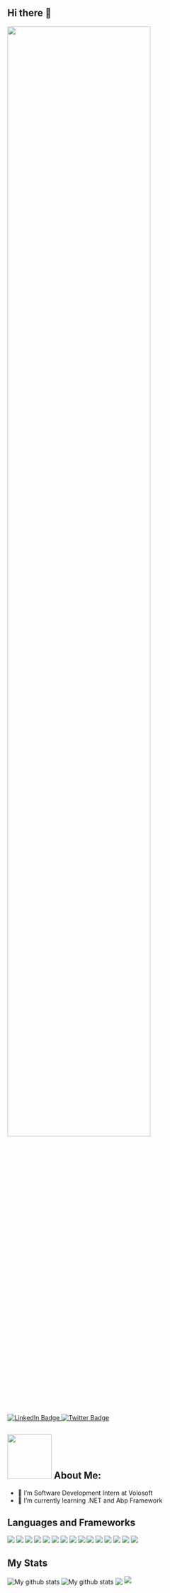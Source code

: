 ## Hi there 👋
<div id = "header" align "center">
  <img src = "https://media.giphy.com/media/qgQUggAC3Pfv687qPC/giphy.gif" width = "80%"> </img>
  
  <div id="badges">
  <a href="https://www.linkedin.com/in/onurpicakci/">
    <img src="https://img.shields.io/badge/LinkedIn-blue?style=for-the-badge&logo=linkedin&logoColor=white" alt="LinkedIn Badge"/>
  </a>
  <a href="https://twitter.com/onurpicakcii">
    <img src="https://img.shields.io/badge/Twitter-blue?style=for-the-badge&logo=twitter&logoColor=white" alt="Twitter Badge"/>
  </a>
</div>
</div>

## <img src = "https://github.com/TheDudeThatCode/TheDudeThatCode/blob/master/Assets/Developer.gif" width = "100"/> About Me:
- 🔭 I’m Software Development Intern at Volosoft
- 📝 I’m currently learning .NET and Abp Framework

## Languages and Frameworks
  <p>
  <img src="https://img.shields.io/badge/C%23-239120?style=for-the-badge&logo=c-sharp&logoColor=white" />
  <img src="https://img.shields.io/badge/Java-ED8B00?style=for-the-badge&logo=java&logoColor=white" />
  <img src="https://img.shields.io/badge/C%2B%2B-00599C?style=for-the-badge&logo=c%2B%2B&logoColor=white" />
  <img src="https://img.shields.io/badge/CSS3-1572B6?style=for-the-badge&logo=css3&logoColor=white" />
  <img src="https://img.shields.io/badge/JavaScript-323330?style=for-the-badge&logo=javascript&logoColor=F7DF1E" />
  <img src="https://img.shields.io/badge/.NET-512BD4?style=for-the-badge&logo=dotnet&logoColor=white" />
  <img src="https://img.shields.io/badge/Bootstrap-563D7C?style=for-the-badge&logo=bootstrap&logoColor=white" />
  <img src="https://img.shields.io/badge/Microsoft-666666?style=for-the-badge&logo=microsoft&logoColor=white"/>
  <img src="https://img.shields.io/badge/Visual_Studio-5C2D91?style=for-the-badge&logo=visual%20studio&logoColor=white" />
  <img src="https://img.shields.io/badge/Visual_Studio_Code-0078D4?style=for-the-badge&logo=visual%20studio%20code&logoColor=white" />
  <img src="https://img.shields.io/badge/Microsoft%20SQL%20Server-CC2927?style=for-the-badge&logo=microsoft%20sql%20server&logoColor=white" />
  <img src="https://img.shields.io/badge/Rider-000000?style=for-the-badge&logo=Rider&logoColor=white" />
  <img src="https://img.shields.io/badge/Eclipse-2C2255?style=for-the-badge&logo=eclipse&logoColor=white" />
  <img src="https://img.shields.io/badge/sublime_text-%23575757.svg?&style=for-the-badge&logo=sublime-text&logoColor=important" />
  <img src="https://img.shields.io/badge/Swagger-85EA2D?style=for-the-badge&logo=Swagger&logoColor=white" />
  
</p>
          

## My Stats

<img align="center" src="https://github-readme-streak-stats.herokuapp.com?user=onurpicakci&theme=vue-dark&hide_border=true&date_format=M%20j%5B%2C%20Y%5D" alt="My github stats" />

<img align="center" src="https://github-readme-stats.vercel.app/api?username=onurpicakci&show_icons=true&include_all_commits=true&theme=cobalt&hide_border=true" alt="My github stats" /> 

<img align="center" src="https://github-readme-stats.vercel.app/api/top-langs/?username=onurpicakci&layout=compact&theme=cobalt&hide_border=true" />

<img src="![Snake animation](https://github.com/{{onurpicakci}}/{{onurpicakci}}/blob/output/github-contribution-grid-snake.svg)" />

